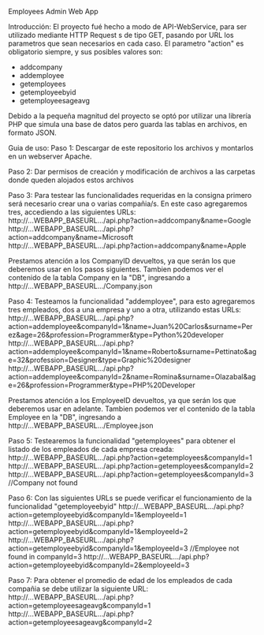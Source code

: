 Employees Admin Web App

Introducción:
El proyecto fué hecho a modo de API-WebService, para ser utilizado mediante HTTP Request s de tipo GET, pasando por URL los parametros que sean necesarios en cada caso.
El parametro "action" es obligatorio siempre, y sus posibles valores son:
- addcompany
- addemployee
- getemployees
- getemployeebyid
- getemployeesageavg

Debido a la pequeña magnitud del proyecto se optó por utilizar una librería PHP que simula una base de datos pero guarda las tablas en archivos, en formato JSON.


Guia de uso:
Paso 1:
Descargar de este repositorio los archivos y montarlos en un webserver Apache.


Paso 2:
Dar permisos de creación y modificación de archivos a las carpetas donde queden alojados estos archivos


Paso 3:
Para testear las funcionalidades requeridas en la consigna primero será necesario crear una o varias compañia/s. En este caso agregaremos tres, accediendo a las siguientes URLs:
http://...WEBAPP_BASEURL.../api.php?action=addcompany&name=Google
http://...WEBAPP_BASEURL.../api.php?action=addcompany&name=Microsoft
http://...WEBAPP_BASEURL.../api.php?action=addcompany&name=Apple

Prestamos atención a los CompanyID devueltos, ya que serán los que deberemos usar en los pasos siguientes.
Tambien podemos ver el contenido de la tabla Company en la "DB", ingresando a
http://...WEBAPP_BASEURL.../Company.json


Paso 4:
Testeamos la funcionalidad "addemployee", para esto agregaremos tres empleados, dos a una empresa y uno a otra, utilizando estas URLs:
http://...WEBAPP_BASEURL.../api.php?action=addemployee&companyId=1&name=Juan%20Carlos&surname=Perez&age=26&profession=Programmer&type=Python%20developer
http://...WEBAPP_BASEURL.../api.php?action=addemployee&companyId=1&name=Roberto&surname=Pettinato&age=32&profession=Designer&type=Graphic%20designer
http://...WEBAPP_BASEURL.../api.php?action=addemployee&companyId=2&name=Romina&surname=Olazabal&age=26&profession=Programmer&type=PHP%20Developer

Prestamos atención a los EmployeeID devueltos, ya que serán los que deberemos usar en adelante.
Tambien podemos ver el contenido de la tabla Employee en la "DB", ingresando a
http://...WEBAPP_BASEURL.../Employee.json


Paso 5:
Testearemos la funcionalidad "getemployees" para obtener el listado de los empleados de cada empresa creada:
http://...WEBAPP_BASEURL.../api.php?action=getemployees&companyId=1
http://...WEBAPP_BASEURL.../api.php?action=getemployees&companyId=2
http://...WEBAPP_BASEURL.../api.php?action=getemployees&companyId=3 //Company not found


Paso 6:
Con las siguientes URLs se puede verificar el funcionamiento de la funcionalidad "getemployeebyid"
http://...WEBAPP_BASEURL.../api.php?action=getemployeebyid&companyId=1&employeeId=1
http://...WEBAPP_BASEURL.../api.php?action=getemployeebyid&companyId=1&employeeId=2
http://...WEBAPP_BASEURL.../api.php?action=getemployeebyid&companyId=1&employeeId=3 //Employee not found in companyId=3
http://...WEBAPP_BASEURL.../api.php?action=getemployeebyid&companyId=2&employeeId=3


Paso 7:
Para obtener el promedio de edad de los empleados de cada compañia se debe utilizar la siguiente URL: 
http://...WEBAPP_BASEURL.../api.php?action=getemployeesageavg&companyId=1
http://...WEBAPP_BASEURL.../api.php?action=getemployeesageavg&companyId=2
